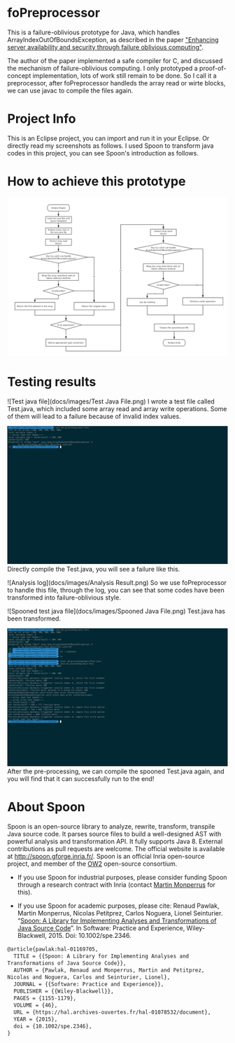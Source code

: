 # foPreprocessor
This is a failure-oblivious prototype for Java, which handles ArrayIndexOutOfBoundsException, as described in the paper ["Enhancing server availability and security through failure oblivious computing"](https://www.google.com.hk/url?sa=t&rct=j&q=&esrc=s&source=web&cd=1&cad=rja&uact=8&ved=0ahUKEwiqmrzD_PvVAhUEf7wKHQK0CgMQFggkMAA&url=%68%74%74%70%73%3a%2f%2f%70%65%6f%70%6c%65%2e%63%73%61%69%6c%2e%6d%69%74%2e%65%64%75%2f%72%69%6e%61%72%64%2f%70%61%70%65%72%2f%6f%73%64%69%30%34%2e%70%64%66&usg=AFQjCNHb63_6oMCpTUpRghm_6ZWWTg7pYQ).

The author of the paper implemented a safe compiler for C, and discussed the mechanism of failure-oblivious computing. I only prototyped a proof-of-concept implementation, lots of work still remain to be done. So I call it a preprocessor, after foPreprocessor handleds the array read or wirte blocks, we can use javac to compile the files again.

# Project Info
This is an Eclipse project, you can import and run it in your Eclipse. Or directly read my screenshots as follows. I used Spoon to transform java codes in this project, you can see Spoon's introduction as follows.

# How to achieve this prototype
![How to achieve this prototype](docs/images/FoPreprocessor.png)

# Testing results
![Test java file](docs/images/Test Java File.png)
I wrote a test file called Test.java, which included some array read and array write operations. Some of them will lead to a failure because of invalid index values.

![Before processing](docs/images/before.png)
Directly compile the Test.java, you will see a failure like this.

![Analysis log](docs/images/Analysis Result.png)
So we use foPreprocessor to handle this file, through the log, you can see that some codes have been transformed into failure-oblivious style.

![Spooned test java file](docs/images/Spooned Java File.png)
Test.java has been transformed.

![After](docs/images/After.png)
After the pre-processing, we can compile the spooned Test.java again, and you will find that it can successfully run to the end!

# About Spoon

Spoon is an open-source library to analyze, rewrite, transform, transpile Java source code. It parses source files to build a well-designed AST with powerful analysis and transformation API. It fully supports Java 8.
External contributions as pull requests are welcome.
The official website is available at <http://spoon.gforge.inria.fr/>.
Spoon is an official Inria open-source project, and member of the [OW2](https://www.ow2.org/) open-source consortium.

- If you use Spoon for industrial purposes, please consider funding Spoon through a research contract with Inria (contact [Martin Monperrus](http://monperrus.net/martin/) for this).

- If you use Spoon for academic purposes, please cite: Renaud Pawlak, Martin Monperrus, Nicolas Petitprez, Carlos Noguera, Lionel Seinturier. “[Spoon: A Library for Implementing Analyses and Transformations of Java Source Code](https://hal.archives-ouvertes.fr/hal-01078532/document)”. In Software: Practice and Experience, Wiley-Blackwell, 2015. Doi: 10.1002/spe.2346.

```
@article{pawlak:hal-01169705,
  TITLE = {{Spoon: A Library for Implementing Analyses and Transformations of Java Source Code}},
  AUTHOR = {Pawlak, Renaud and Monperrus, Martin and Petitprez, Nicolas and Noguera, Carlos and Seinturier, Lionel},
  JOURNAL = {{Software: Practice and Experience}},
  PUBLISHER = {{Wiley-Blackwell}},
  PAGES = {1155-1179},
  VOLUME = {46},
  URL = {https://hal.archives-ouvertes.fr/hal-01078532/document},
  YEAR = {2015},
  doi = {10.1002/spe.2346},
}
